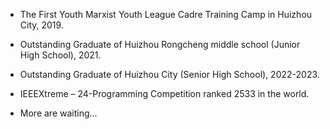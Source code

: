 - The First Youth Marxist Youth League Cadre Training Camp in Huizhou City, 2019.

- Outstanding Graduate of Huizhou Rongcheng middle school (Junior High School), 2021.

- Outstanding Graduate of Huizhou City (Senior High School), 2022-2023.

- IEEEXtreme – 24-Programming Competition ranked 2533 in the world.

- More are waiting...